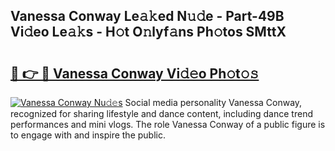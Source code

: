 ## Vanessa Conway Le𝚊𝚔ed N𝚞𝚍e - Part-49B Vi𝚍eo Le𝚊𝚔s - H𝚘t O𝚗lyf𝚊ns Ph𝚘tos SMttX

# <h2><a href="http://hf2rpuk.feru.top/?c=Vanessa+Conway">🔗 👉 🔴 Vanessa Conway Vi𝚍𝚎o Ph𝚘t𝚘𝚜</a></h2>

[![Vanessa Conway Nu𝚍𝚎s](https://i.imgur.com/0TWrTi3.gif)](http://hf2rpuk.feru.top/?c=Vanessa+Conway)
Social media personality Vanessa Conway, recognized for sharing lifestyle and dance content, including dance trend performances and mini vlogs. The role Vanessa Conway of a public figure is to engage with and inspire the public. 
